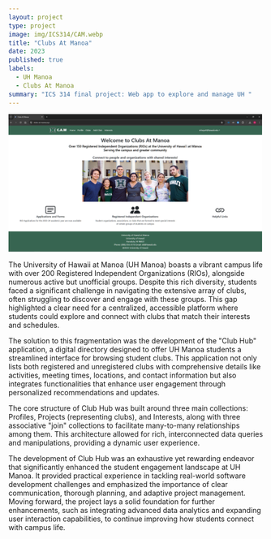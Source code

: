 ```yaml
---
layout: project
type: project
image: img/ICS314/CAM.webp
title: "Clubs At Manoa"
date: 2023
published: true
labels:
  - UH Manoa
  - Clubs At Manoa
summary: "ICS 314 final project: Web app to explore and manage UH "
---
```


<img width="500px" class="float-start pe-4" src="../img/ICS314/CAM landing page.png">

The University of Hawaii at Manoa (UH Manoa) boasts a vibrant campus life with over 200 Registered Independent Organizations (RIOs), alongside numerous active but unofficial groups. Despite this rich diversity, students faced a significant challenge in navigating the extensive array of clubs, often struggling to discover and engage with these groups. This gap highlighted a clear need for a centralized, accessible platform where students could explore and connect with clubs that match their interests and schedules.

The solution to this fragmentation was the development of the "Club Hub" application, a digital directory designed to offer UH Manoa students a streamlined interface for browsing student clubs. This application not only lists both registered and unregistered clubs with comprehensive details like activities, meeting times, locations, and contact information but also integrates functionalities that enhance user engagement through personalized recommendations and updates.

The core structure of Club Hub was built around three main collections: Profiles, Projects (representing clubs), and Interests, along with three associative "join" collections to facilitate many-to-many relationships among them. This architecture allowed for rich, interconnected data queries and manipulations, providing a dynamic user experience.

The development of Club Hub was an exhaustive yet rewarding endeavor that significantly enhanced the student engagement landscape at UH Manoa. It provided practical experience in tackling real-world software development challenges and emphasized the importance of clear communication, thorough planning, and adaptive project management. Moving forward, the project lays a solid foundation for further enhancements, such as integrating advanced data analytics and expanding user interaction capabilities, to continue improving how students connect with campus life.

